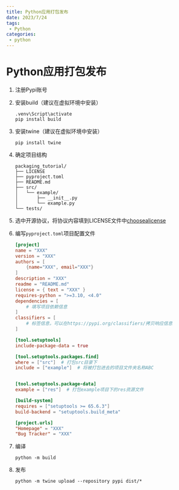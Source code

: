 ```yaml
---
title: Python应用打包发布
date: 2023/7/24
tags:
 - Python
categories:
 - python
---
```


# Python应用打包发布

1. 注册Pypi账号
2. 安装build（建议在虚拟环境中安装）
    ```shell
    .venv\Script\activate
    pip install build
    ```

3. 安装twine（建议在虚拟环境中安装）
    ```shell
    pip install twine
    ```

4. 确定项目结构
    ```
    packaging_tutorial/
    ├── LICENSE
    ├── pyproject.toml
    ├── README.md
    ├── src/
    │   └── example/
    │       ├── __init__.py
    │       └── example.py
    └── tests/
    ```

5. 选中开源协议，将协议内容填到LICENSE文件中[choosealicense]([https://choosealicense.com/](https://choosealicense.com/))
6. 编写`pyproject.toml`项目配置文件

    ```toml
    [project]
    name = "XXX"
    version = "XXX"
    authors = [
        {name="XXX", email="XXX"}
    ]
    description = "XXX"
    readme = "README.md"
    license = { text = "XXX" }
    requires-python = ">=3.10, <4.0"
    dependencies = [
        # 填写项目依赖信息
    ]
    classifiers = [
        # 标签信息，可以在https://pypi.org/classifiers/拷贝响应信息
    ]
    
    [tool.setuptools]
    include-package-data = true
    
    [tool.setuptools.packages.find]
    where = ["src"]  # 打包src目录下
    include = ["example"]  # 将被打包进去的项目文件夹名称ABC
    
    
    [tool.setuptools.package-data]
    example = ["res"]  # 打包example项目下的res资源文件
    
    [build-system]
    requires = ["setuptools >= 65.6.3"]
    build-backend = "setuptools.build_meta"
    
    [project.urls]
    "Homepage" = "XXX"
    "Bug Tracker" = "XXX"
    ```

7. 编译
    ```shell
    python -m build
    ```

8. 发布
    ```shell
    python -m twine upload --repository pypi dist/*
    ```
